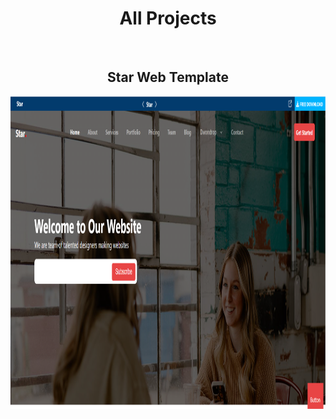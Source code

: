 <h1 align="center">All Projects</h1>
&nbsp;
&nbsp;
&nbsp;

<h2 align="center">Star Web Template</h2>

<img src="./Complete Star Template/Star.png" alt="book keeper" width="100%" height="500">
